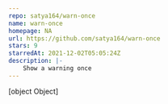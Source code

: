 ```yaml
---
repo: satya164/warn-once
name: warn-once
homepage: NA
url: https://github.com/satya164/warn-once
stars: 9
starredAt: 2021-12-02T05:05:24Z
description: |-
    Show a warning once
---
```


[object Object]
